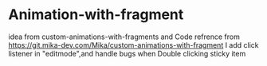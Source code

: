# Animation-with-fragment
idea from custom-animations-with-fragments and Code refrence from https://git.mika-dev.com/Mika/custom-animations-with-fragment
I add click listener in "editmode",and  handle bugs when Double clicking sticky item


